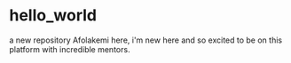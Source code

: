 # hello_world
a new repository
Afolakemi here, i'm new here and so excited to be on this platform with incredible mentors.
